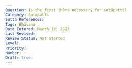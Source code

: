 ```yaml
---
Question: Is the first jhāna necessary for sotāpatti?
Category: Sotāpatti
Sutta References:
Tags: Bhāvana
Date Entered: March 19, 2025
Last Revised:
Review Status: Not started
Level: 
Priority: 
Number: 
Draft: true
---
```

